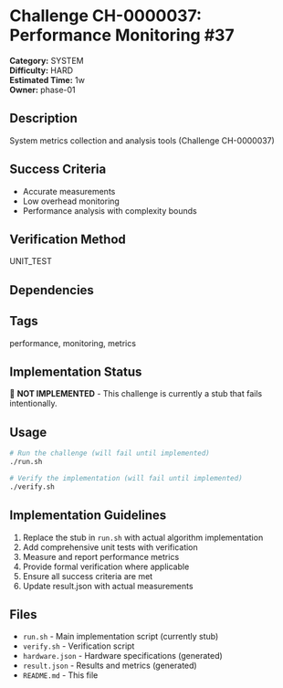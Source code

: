 # Challenge CH-0000037: Performance Monitoring #37

**Category:** SYSTEM  
**Difficulty:** HARD  
**Estimated Time:** 1w  
**Owner:** phase-01  

## Description

System metrics collection and analysis tools (Challenge CH-0000037)

## Success Criteria

- Accurate measurements
- Low overhead monitoring
- Performance analysis with complexity bounds

## Verification Method

UNIT_TEST

## Dependencies



## Tags

performance, monitoring, metrics

## Implementation Status

🚧 **NOT IMPLEMENTED** - This challenge is currently a stub that fails intentionally.

## Usage

```bash
# Run the challenge (will fail until implemented)
./run.sh

# Verify the implementation (will fail until implemented) 
./verify.sh
```

## Implementation Guidelines

1. Replace the stub in `run.sh` with actual algorithm implementation
2. Add comprehensive unit tests with verification
3. Measure and report performance metrics
4. Provide formal verification where applicable
5. Ensure all success criteria are met
6. Update result.json with actual measurements

## Files

- `run.sh` - Main implementation script (currently stub)
- `verify.sh` - Verification script
- `hardware.json` - Hardware specifications (generated)
- `result.json` - Results and metrics (generated)
- `README.md` - This file
